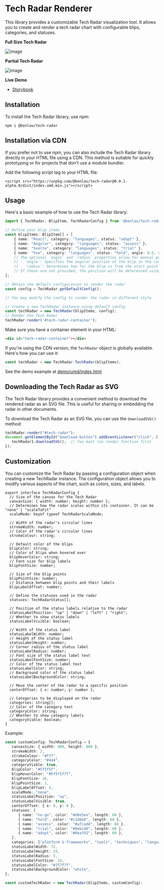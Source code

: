 # Tech Radar Renderer

This library provides a customizable Tech Radar visualization tool. It allows you to create and render a tech radar chart with configurable blips, categories, and statuses.

**Full Size Tech Radar**

![image](https://github.com/user-attachments/assets/0ddae351-7260-43dd-bc97-3c4e3fadba0a)

**Partial Tech Radar**

![image](https://github.com/user-attachments/assets/aadf0cbd-64aa-4b8a-b658-df04cc52a36a)

**Live Demo**

- [Storybook](https://benlau.github.io/tech-radar)

## Installation

To install the Tech Radar library, use npm:

```
npm i @benlau/tech-radar
```

## Installation via CDN

If you prefer not to use npm, you can also include the Tech Radar library directly in your HTML file using a CDN. This method is suitable for quickly prototyping or for projects that don't use a module bundler.

Add the following script tag to your HTML file:

```
<script src="https://unpkg.com/@benlau/tech-radar@0.0.1-alpha.0/dist/index.umd.min.js"></script>
```

## Usage

Here's a basic example of how to use the Tech Radar library:

```typescript
import { TechRadar, BlipItem, TechRadarConfig } from '@benlau/tech-radar';

// Define your blip items
const blipItems: BlipItem[] = [
    { name: "React", category: "languages", status: "adopt" },
    { name: "Angular", category: "languages", status: "assess" },
    { name: "Svelte", category: "languages", status: "trial" },  
    { name: "Vue", category: "languages", status: "hold", angle: 0.5, radius: 0.3 },
    // The optional `angle` and `radius` properties allow for manual positioning of blips on the Tech Radar:
    // - `angle`: Specifies the angular position of the blip in the category. It's a value between 0 and 1.
    // - `radius`: Determines how far the blip is from the start point inside the category. It's a value between 0 and 1.
    // If these are not provided, the position will be determined using a number generated from the name.
];

// Obtain the default configuration to render the radar
const config = TechRadar.getDefaultConfig();

// You may modify the config to render the radar in different style

// Create a new TechRadar instance using default config
const techRadar = new TechRadar(blipItems, config);
// Render the Tech Radar
techRadar.render('#tech-radar-container');
```

Make sure you have a container element in your HTML:

```html
<div id="tech-radar-container"></div>
```


If you're using the CDN version, the `TechRadar` object is globally available. Here's how you can use it:

```typescript
const techRadar = new TechRadar.TechRadar(blipItems);
```

See the demo example at [demo/umd/index.html](./demo/umd/index.html)

## Downloading the Tech Radar as SVG

The Tech Radar library provides a convenient method to download the rendered radar as an SVG file. This is useful for sharing or embedding the radar in other documents.

To download the Tech Radar as an SVG file, you can use the `downloadSVG()` method:

```typescript
techRadar.render("#tech-radar");
document.getElementById("download-button").addEventListener("click", () => {
   techRadar1.downloadSVG();  // You must run render function first
});
```

## Customization

You can customize the Tech Radar by passing a configuration object when creating a new TechRadar instance. The configuration object allows you to modify various aspects of the chart, such as colors, sizes, and labels.

```
export interface TechRadarConfig {
  // Size of the canvas for the Tech Radar
  canvasSize: { width: number; height: number };
  // Determines how the radar scales within its container. It can be "none" | "scaleToFit"
  scaleMode: keyof typeof TechRadarScaleMode;

  // Width of the radar's circular lines
  strokeWidth: number;
  // Color of the radar's circular lines
  strokeColour: string;

  // Default color of the blips
  blipColor: string;
  // Color of blips when hovered over
  blipHoverColor: string;
  // Font size for blip labels
  blipFontSize: number;

  // Size of the blip points
  blipPointSize: number;
  // Distance between blip points and their labels
  blipLabelOffset: number;

  // Define the statuses used in the radar
  statuses: TechRadarStatus[];

  // Position of the status labels relative to the radar
  statusLabelPosition: "up" | "down" | "left" | "right";
  // Whether to show status labels
  statusLabelVisible: boolean;

  // Width of the status label
  statusLabelWidth: number;
  // Height of the status label
  statusLabelHeight: number;
  // Corner radius of the status label
  statusLabelRadius: number;
  // Font size of the status label text
  statusLabelFontSize: number;
  // Color of the status label text
  statusLabelColor: string;
  // Background color of the status label
  statusLabelBackgroundColor: string;

  // Move the center of the radar to a specific position
  centerOffset: { x: number; y: number };

  // Categories to be displayed on the radar
  categories: string[];
  // Color of the category text
  categoryColor: string;
  // Whether to show category labels
  categoryVisble: boolean;
}
```

Example:

```typescript
const customConfig: TechRadarConfig = {
   canvasSize: { width: 800, height: 800 },
   strokeWidth: 2,
   strokeColour: "#fff",
   categoryColor: "#444",
   categoryVisble: true,
   blipColor: "#5f5f5f",
   blipHoverColor: "#5f5f5f7f",
   blipFontSize: 16,
   blipPointSize: 2,
   blipLabelOffset: 5,
   scaleMode: "none",
   statusLabelPosition: "up",
   statusLabelVisible: true,
   centerOffset: { x: 0, y: 0 },
   statuses: [
      { name: "no-go", color: "#d8e5ee", length: 60 },
      { name: "hold", color: "#c1d8e8", length: 60 },
      { name: "assess", color: "#afcadd", length: 60 },
      { name: "trial", color: "#9ebcd6", length: 60 },
      { name: "adopt", color: "#8eafd2", length: 60 },
   ],
   categories: ["platform & frameworks", "tools", "techniques", "languages"],
   statusLabelWidth: 72,
   statusLabelHeight: 24,
   statusLabelRadius: 5,
   statusLabelFontSize: 14,
   statusLabelColor: "#7f7f7f",
   statusLabelBackgroundColor: "white",
};

const customTechRadar = new TechRadar(blipItems, customConfig);
```
